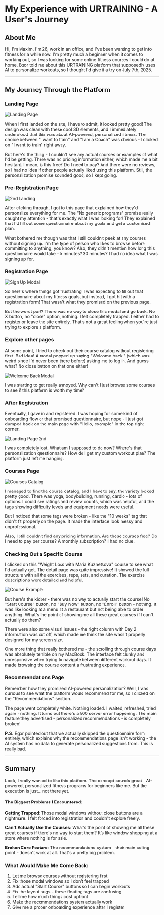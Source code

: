 # My Experience with URTRAINING - A User's Journey

## About Me

Hi, I'm Maxim. I'm 26, work in an office, and I've been wanting to get into fitness for a while now. I'm pretty much a beginner when it comes to working out, so I was looking for some online fitness courses I could do at home. Egor told me about this URTRAINING platform that supposedly uses AI to personalize workouts, so I thought I'd give it a try on July 7th, 2025.

---

## My Journey Through the Platform

### Landing Page

![Landing Page](imgs/landing.png)

When I first landed on the site, I have to admit, it looked pretty good! The design was clean with these cool 3D elements, and I immediately understood that this was about AI-powered, personalized fitness. The choice between "I want to train" and "I am a Coach" was obvious - I clicked on "I want to train" right away.

But here's the thing - I couldn't see any actual courses or examples of what I'd be getting. There was no pricing information either, which made me a bit hesitant. I mean, is this free? Do I need to pay? And there were no reviews, so I had no idea if other people actually liked using this platform. Still, the personalization promise sounded good, so I kept going.

### Pre-Registration Page

![2nd Landing](imgs/2nd_landing.png)

After clicking through, I got to this page that explained how they'd personalize everything for me. The "No generic programs" promise really caught my attention - that's exactly what I was looking for! They explained that I'd fill out some questionnaire about my goals and get a customized plan.

What bothered me though was that I still couldn't peek at any courses without signing up. I'm the type of person who likes to browse before committing to anything, you know? Also, they didn't mention how long this questionnaire would take - 5 minutes? 30 minutes? I had no idea what I was signing up for.

### Registration Page

![Sign Up Modal](imgs/registration.png)

So here's where things got frustrating. I was expecting to fill out that questionnaire about my fitness goals, but instead, I got hit with a registration form! That wasn't what they promised on the previous page.

But the worst part? There was no way to close this modal and go back. No X button, no "close" option, nothing. I felt completely trapped. I either had to register or leave the site entirely. That's not a great feeling when you're just trying to explore a platform.

### Explore other pages

At some point, I tried to check out their course catalog without registering first. Bad idea! A modal popped up saying "Welcome back!" (which was weird since I'd never been there before) asking me to log in. And guess what? No close button on that one either!

![Welcome Back Modal](imgs/welcome-back.jpg)

I was starting to get really annoyed. Why can't I just browse some courses to see if this platform is worth my time?

### After Registration

Eventually, I gave in and registered. I was hoping for some kind of onboarding flow or that promised questionnaire, but nope - I just got dumped back on the main page with "Hello, example" in the top right corner.

![Landing Page 2nd](imgs/landing_2.jpg)

I was completely lost. What am I supposed to do now? Where's that personalization questionnaire? How do I get my custom workout plan? The platform just left me hanging.

### Courses Page

![Courses Catalog](imgs/catalogue.jpg)

I managed to find the course catalog, and I have to say, the variety looked pretty good. There was yoga, bodybuilding, running, cardio - lots of options. I could see ratings and review counts, which was helpful, and the tags showing difficulty levels and equipment needs were useful.

But I noticed that some tags were broken - like the "10 weeks" tag that didn't fit properly on the page. It made the interface look messy and unprofessional.

Also, I still couldn't find any pricing information. Are these courses free? Do I need to pay per course? A monthly subscription? I had no clue.

### Checking Out a Specific Course

I clicked on this "Weight Loss with Maria Kuznetsova" course to see what I'd actually get. The detail page was quite impressive! It showed the full structure with all the exercises, reps, sets, and duration. The exercise descriptions were detailed and helpful.

![Course Example](imgs/course_example.png)

But here's the kicker - there was no way to actually start the course! No "Start Course" button, no "Buy Now" button, no "Enroll" button - nothing. It was like looking at a menu at a restaurant but not being able to order anything. What's the point of showing me all these great courses if I can't actually do them?

There were also some visual issues - the right column with Day 2 information was cut off, which made me think the site wasn't properly designed for my screen size.

One more thing that really bothered me - the scrolling through course days was absolutely terrible on my MacBook. The interface felt clunky and unresponsive when trying to navigate between different workout days. It made browsing the course content a frustrating experience.

### Recommendations Page

Remember how they promised AI-powered personalization? Well, I was curious to see what the platform would recommend for me, so I clicked on the "Recommendations" section.

The page went completely white. Nothing loaded. I waited, refreshed, tried again - nothing. It turns out there's a 500 server error happening. The main feature they advertised - personalized recommendations - is completely broken!

**P.S.** Egor pointed out that we actually skipped the questionnaire form entirely, which explains why the recommendations page isn't working - the AI system has no data to generate personalized suggestions from. This is really bad.

---

## Summary

Look, I really wanted to like this platform. The concept sounds great - AI-powered, personalized fitness programs for beginners like me. But the execution is just... not there yet.

#### The Biggest Problems I Encountered:

**Getting Trapped**: Those modal windows without close buttons are a nightmare. I felt forced into registration and couldn't explore freely.

**Can't Actually Use the Courses**: What's the point of showing me all these great courses if there's no way to start them? It's like window shopping at a store where nothing is for sale.

**Broken Core Feature**: The recommendations system - their main selling point - doesn't work at all. That's a pretty big problem.

### What Would Make Me Come Back:

1. Let me browse courses without registering first
2. Fix those modal windows so I don't feel trapped
3. Add actual "Start Course" buttons so I can begin workouts
4. Fix the layout bugs - those floating tags are confusing
5. Tell me how much things cost upfront
6. Make the recommendations system actually work
7. Give me a proper onboarding experience after I register
